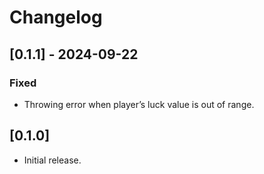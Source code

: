 # Changelog

## \[0.1.1\] - 2024-09-22

### Fixed

- Throwing error when player’s luck value is out of range.

## \[0.1.0\]

- Initial release.
